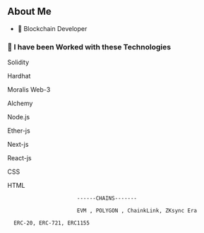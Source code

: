 ## About Me


- 🌱   Blockchain Developer



### 🧰 I have been Worked with these Technologies
Solidity

Hardhat

Moralis Web-3

Alchemy 

Node.js

Ether-js

Next-js

React-js

CSS

HTML

                          ------CHAINS-------
                          
                          EVM , POLYGON , ChainkLink, ZKsync Era
                          
      ERC-20, ERC-721, ERC1155                   
















          
